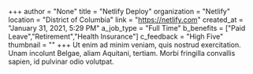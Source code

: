+++
author = "None"
title = "Netlify Deploy"
organization = "Netlify"
location = "District of Columbia"
link = "https://netlify.com"
created_at = "January 31, 2021, 5:29 PM"
a_job_type = "Full Time"
b_benefits = ["Paid Leave","Retirement","Health Insurance"]
c_feedback = "High Five"
thumbnail = ""
+++
Ut enim ad minim veniam, quis nostrud exercitation. Unam incolunt Belgae, aliam Aquitani, tertiam. Morbi fringilla convallis sapien, id pulvinar odio volutpat.